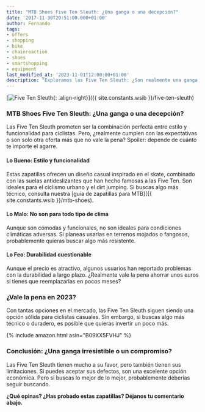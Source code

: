 ```yaml
---
title: "MTB Shoes Five Ten Sleuth: ¿Una ganga o una decepción?"
date: '2017-11-30T20:51:00.000+01:00'
author: Fernando
tags:
- offers
- shopping
- bike
- chainreaction
- shoes
- smartshopping
- equipment
last_modified_at: '2023-11-01T12:00:00+01:00'
description: "Exploramos las Five Ten Sleuth: ¿Son realmente una ganga a mitad de precio o solo otra decepción? Descubre nuestra crítica completa."
---
```


[![Five Ten Sleuth](https://1.bp.blogspot.com/-nT2Qimzphm8/WiBhCW-EDaI/AAAAAAAABBk/HkW5ilXl3Mc4_IwbGC8WcLvtiQ5zvWMUwCLcBGAs/s320/five%2Bten%2Bsleuth%2Boffer.jpg){: .align-right}]({{ site.constants.wsib }}/five-ten-sleuth)

### MTB Shoes Five Ten Sleuth: ¿Una ganga o una decepción?

Las Five Ten Sleuth prometen ser la combinación perfecta entre estilo y funcionalidad para ciclistas. Pero, ¿realmente cumplen con las expectativas o son solo otra oferta más que no vale la pena? Spoiler: depende de cuánto te importe el agarre.

#### Lo Bueno: Estilo y funcionalidad

Estas zapatillas ofrecen un diseño casual inspirado en el skate, combinado con las suelas antideslizantes que han hecho famosas a las Five Ten. Son ideales para el ciclismo urbano y el dirt jumping. Si buscas algo más técnico, consulta nuestra [guía de zapatillas para MTB]({{ site.constants.wsib }}/mtb-shoes).

#### Lo Malo: No son para todo tipo de clima

Aunque son cómodas y funcionales, no son ideales para condiciones climáticas adversas. Si planeas usarlas en terrenos mojados o fangosos, probablemente quieras buscar algo más resistente.

#### Lo Feo: Durabilidad cuestionable

Aunque el precio es atractivo, algunos usuarios han reportado problemas con la durabilidad a largo plazo. ¿Realmente vale la pena ahorrar unos euros si tienes que reemplazarlas en pocos meses?

### ¿Vale la pena en 2023?

Con tantas opciones en el mercado, las Five Ten Sleuth siguen siendo una opción sólida para ciclistas casuales. Sin embargo, si buscas algo más técnico o duradero, es posible que quieras invertir un poco más.

{% include amazon.html asin="B09XX5FVHJ" %}

### Conclusión: ¿Una ganga irresistible o un compromiso?

Las Five Ten Sleuth tienen mucho a su favor, pero también tienen sus limitaciones. Si puedes aceptar sus defectos, son una excelente opción económica. Pero si buscas lo mejor de lo mejor, probablemente deberías seguir buscando.

**¿Qué opinas? ¿Has probado estas zapatillas? Déjanos tu comentario abajo.**
